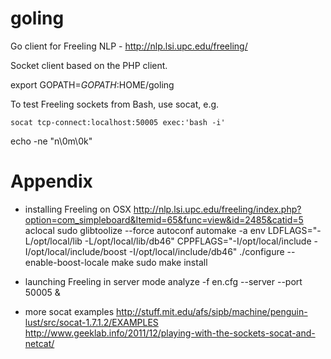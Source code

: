 goling
======

Go client for Freeling NLP - http://nlp.lsi.upc.edu/freeling/

Socket client based on the PHP client. 

export GOPATH=$GOPATH:$HOME/goling

To test Freeling sockets from Bash, use socat, e.g.
    
    socat tcp-connect:localhost:50005 exec:'bash -i'


echo -ne "n\0m\0k"

# Appendix
 
 - installing Freeling on OSX http://nlp.lsi.upc.edu/freeling/index.php?option=com_simpleboard&Itemid=65&func=view&id=2485&catid=5
    aclocal
    sudo glibtoolize --force
    autoconf
    automake -a
    env LDFLAGS="-L/opt/local/lib -L/opt/local/lib/db46" CPPFLAGS="-I/opt/local/include -I/opt/local/include/boost -I/opt/local/include/db46" ./configure --enable-boost-locale 
    make 
    sudo make install


- launching Freeling in server mode
    analyze -f en.cfg  --server --port 50005 &

 - more socat examples
   http://stuff.mit.edu/afs/sipb/machine/penguin-lust/src/socat-1.7.1.2/EXAMPLES
   http://www.geeklab.info/2011/12/playing-with-the-sockets-socat-and-netcat/
